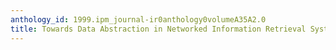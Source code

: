 ```yaml
---
anthology_id: 1999.ipm_journal-ir0anthology0volumeA35A2.0
title: Towards Data Abstraction in Networked Information Retrieval Systems
---
```

